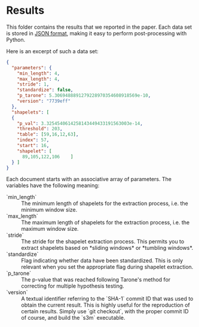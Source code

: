 # Results

This folder contains the results that we reported in the paper. Each
data set is stored in [JSON format](https://www.json.org), making it 
easy to perform post-processing with Python.

Here is an excerpt of such a data set:

```json
{
  "parameters": {
    "min_length": 4,
    "max_length": 4,
    "stride": 1,
    "standardize": false,
    "p_tarone": 5.3069488891279228970354608918569e-10,
    "version": "7739eff"
  },
  "shapelets": [
  {
    "p_val": 3.3254540614258143449433191563003e-14,
    "threshold": 203,
    "table": [59,16,12,63],
    "index": 57,
    "start": 16,
    "shapelet": [
      89,105,122,106    ]
  } ]
}
```

Each document starts with an associative array of parameters. The
variables have the following meaning:

<dl>
  <dt>`min_length`</dt>
  <dd>
    The minimum length of shapelets for the extraction process, i.e. the
    minimum window size.
  </dd>

  <dt>`max_length`</dt>
  <dd>
    The maximum length of shapelets for the extraction process, i.e. the
    maximum window size.
  </dd>

  <dt>`stride`</dt>
  <dd>
    The stride for the shapelet extraction process. This permits you to
    extract shapelets based on *sliding windows* or *tumbling windows*.
  </dd>

  <dt>`standardize`</dt>
  <dd>
    Flag indicating whether data have been standardized. This is only
    relevant when you set the appropriate flag during shapelet
    extraction.
  </dd>

  <dt>`p_tarone`</dt>
  <dd>
    The p-value that was reached following Tarone's method for
    correcting for multiple hypothesis testing.
  </dd>

  <dt>`version`</dt>
  <dd>
    A textual identifier referring to the `SHA-1` commit ID that was
    used to obtain the current result. This is highly useful for the
    reproduction of certain results. Simply use `git checkout`, with
    the proper commit ID of course, and build the `s3m` executable.
  </dd>
</dl>
